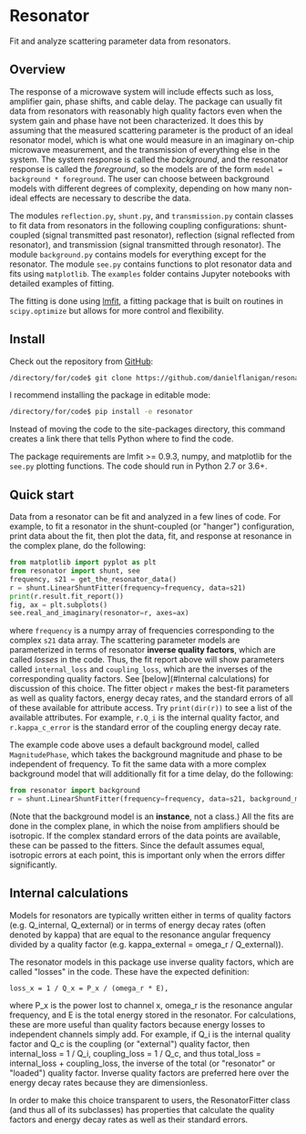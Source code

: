 # Resonator
Fit and analyze scattering parameter data from resonators.

## Overview
The response of a microwave system will include effects such as loss, amplifier gain, phase shifts, and cable delay.
The package can usually fit data from resonators with reasonably high quality factors even when the system gain and phase have not been characterized.
It does this by assuming that the measured scattering parameter is the product of an ideal resonator model, which is what one would measure in an imaginary on-chip microwave measurement, and the transmission of everything else in the system.
The system response is called the *background*, and the resonator response is called the *foreground*, so the models are of the form
`model = background * foreground`.
The user can choose between background models with different degrees of complexity, depending on how many non-ideal effects are necessary to describe the data.

The modules `reflection.py`, `shunt.py`, and `transmission.py` contain classes to fit data from resonators in the following coupling configurations: shunt-coupled (signal transmitted past resonator), reflection (signal reflected from resonator), and transmission (signal transmitted through resonator).
The module `background.py` contains models for everything except for the resonator.
The module `see.py` contains functions to plot resonator data and fits using `matplotlib`.
The `examples` folder contains Jupyter notebooks with detailed examples of fitting.

The fitting is done using [lmfit](https://lmfit.github.io/lmfit-py/), a fitting package that is built on routines in `scipy.optimize` but allows for more control and flexibility.

## Install
Check out the repository from [GitHub](https://github.com/danielflanigan/resonator):
```bash
/directory/for/code$ git clone https://github.com/danielflanigan/resonator.git
```
I recommend installing the package in editable mode:
```bash
/directory/for/code$ pip install -e resonator
```
Instead of moving the code to the site-packages directory, this command creates a link there that tells Python where to find the code.

The package requirements are lmfit >= 0.9.3, numpy, and matplotlib for the `see.py` plotting functions.
The code should run in Python 2.7 or 3.6+.

## Quick start
Data from a resonator can be fit and analyzed in a few lines of code.
For example, to fit a resonator in the shunt-coupled (or "hanger") configuration, print data about the fit, then plot the data, fit, and response at resonance in the complex plane, do the following:
```python
from matplotlib import pyplot as plt
from resonator import shunt, see
frequency, s21 = get_the_resonator_data()
r = shunt.LinearShuntFitter(frequency=frequency, data=s21)
print(r.result.fit_report())
fig, ax = plt.subplots()
see.real_and_imaginary(resonator=r, axes=ax)
``` 
where `frequency` is a numpy array of frequencies corresponding to the complex `s21` data array.
The scattering parameter models are parameterized in terms of resonator **inverse quality factors**, which are called *losses* in the code.
Thus, the fit report above will show parameters called `internal_loss` and `coupling_loss`, which are the inverses of the corresponding quality factors. 
See [below](#Internal calculations) for discussion of this choice.
The fitter object `r` makes the best-fit parameters as well as quality factors, energy decay rates, and the standard errors of all of these available for attribute access.
Try `print(dir(r))` to see a list of the available attributes.
For example, `r.Q_i` is the internal quality factor, and `r.kappa_c_error` is the standard error of the coupling energy decay rate. 

The example code above uses a default background model, called `MagnitudePhase`, which takes the background magnitude and phase to be independent of frequency.
To fit the same data with a more complex background model that will additionally fit for a time delay, do the following:
```python
from resonator import background
r = shunt.LinearShuntFitter(frequency=frequency, data=s21, background_model=background.MagnitudePhaseDelay())
```
(Note that the background model is an **instance**, not a class.)
All the fits are done in the complex plane, in which the noise from amplifiers should be isotropic. If the complex standard errors of the data points are available, these can be passed to the fitters.
Since the default assumes equal, isotropic errors at each point, this is important only when the errors differ significantly.  

## Internal calculations
Models for resonators are typically written either in terms of quality factors (e.g. Q_internal, Q_external) or in terms
of energy decay rates (often denoted by kappa) that are equal to the resonance angular frequency divided by a quality factor (e.g.
kappa_external = omega_r / Q_external)).

The resonator models in this package use inverse quality factors, which are called "losses" in the code.
These have the expected definition:
```
loss_x = 1 / Q_x = P_x / (omega_r * E),
```
where P_x is the power lost to channel x, omega_r is the resonance angular frequency, and E is the total energy stored in the resonator.
For calculations, these are more useful than quality factors because energy losses to independent channels simply add.
For example, if Q_i is the internal quality factor and Q_c is the coupling (or "external") quality factor, then
internal_loss = 1 / Q_i,
coupling_loss = 1 / Q_c,
and thus
total_loss = internal_loss + coupling_loss,
the inverse of the total (or "resonator" or "loaded") quality factor.
Inverse quality factors are preferred here over the energy decay rates because they are dimensionless.

In order to make this choice transparent to users, the ResonatorFitter class (and thus all of its subclasses) has
properties that calculate the quality factors and energy decay rates as well as their standard errors.
